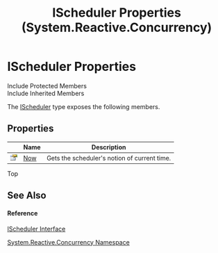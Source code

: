 ﻿---
title: IScheduler Properties (System.Reactive.Concurrency)
TOCTitle: IScheduler Properties
ms:assetid: Properties.T:System.Reactive.Concurrency.IScheduler
ms:mtpsurl: https://msdn.microsoft.com/en-us/library/system.reactive.concurrency.ischeduler_properties(v=VS.103)
ms:contentKeyID: 36069307
ms.date: 06/28/2011
mtps_version: v=VS.103
---

# IScheduler Properties

Include Protected Members  
Include Inherited Members  

The [IScheduler](hh229149\(v=vs.103\).md) type exposes the following members.

## Properties

<table>
<thead>
<tr class="header">
<th> </th>
<th>Name</th>
<th>Description</th>
</tr>
</thead>
<tbody>
<tr class="odd">
<td><img src="images\Hh211972.pubproperty(en-us,VS.103).gif" title="Public property" alt="Public property" /></td>
<td><a href="hh229726(v=vs.103).md">Now</a></td>
<td>Gets the scheduler's notion of current time.</td>
</tr>
</tbody>
</table>

Top

## See Also

#### Reference

[IScheduler Interface](hh229149\(v=vs.103\).md)

[System.Reactive.Concurrency Namespace](hh229042\(v=vs.103\).md)

